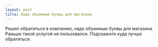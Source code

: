 ```yaml
---
layout: post 
title: Надо объемные буквы для магазина 
--- 
```

Решил обратиться в компанию, надо объемные буквы для магазина. Раньше такой услугой не пользовался. Подскажите куда лучше обратиться.